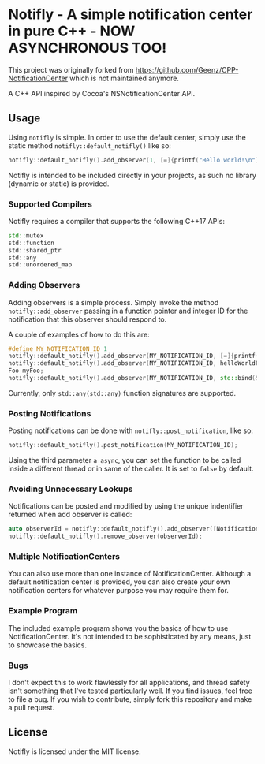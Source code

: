 # Notifly - A simple notification center in pure C++ - NOW ASYNCHRONOUS TOO!

This project was originally forked from https://github.com/Geenz/CPP-NotificationCenter which is not maintained anymore.

A C++ API inspired by Cocoa's NSNotificationCenter API.

## Usage

Using `notifly` is simple. In order to use the default center, simply use the static
method `notifly::default_notifly()` like so:

```C++
notifly::default_notifly().add_observer(1, [=]{printf("Hello world!\n");});
```

Notifly is intended to be included directly in your projects, as such no library (dynamic or static) is
provided.

### Supported Compilers

Notifly requires a compiler that supports the following C++17 APIs:

```C++
std::mutex
std::function
std::shared_ptr
std::any
std::unordered_map
```

### Adding Observers

Adding observers is a simple process. Simply invoke the method `notifly::add_observer` passing in a function pointer and integer ID for the notification that this observer should respond to. 

A couple of examples of how to do this are:

```C++
#define MY_NOTIFICATION_ID 1
notifly::default_notifly().add_observer(MY_NOTIFICATION_ID, [=]{printf("Hello world!\n");});
notifly::default_notifly().add_observer(MY_NOTIFICATION_ID, helloWorldFunc);
Foo myFoo;
notifly::default_notifly().add_observer(MY_NOTIFICATION_ID, std::bind(&Foo::func, myFoo));
```

Currently, only `std::any(std::any)` function signatures are supported.

### Posting Notifications

Posting notifications can be done with `notifly::post_notification`, like so:

```C++
notifly::default_notifly().post_notification(MY_NOTIFICATION_ID);
```
Using the third parameter `a_async`, you can set the function to be called inside a different thread or in same of the caller. It 
is set to `false` by default.

### Avoiding Unnecessary Lookups

Notifications can be posted and modified by using the unique indentifier returned when add observer is called:

```C++
auto observerId = notifly::default_notifly().add_observer([Notification ID], [=]{printf("I'm being posted by an iterator!\n");});
notifly::default_notifly().remove_observer(observerId);
```

### Multiple NotificationCenters

You can also use more than one instance of NotificationCenter. Although a default notification center is provided, you
can also create your own notification centers for whatever purpose you may require them for.

### Example Program

The included example program shows you the basics of how to use NotificationCenter. It's not intended to be
sophisticated by any means, just to showcase the basics.

### Bugs

I don't expect this to work flawlessly for all applications, and thread safety isn't something that I've tested
particularly well. If you find issues, feel free to file a bug. If you wish to contribute, simply fork this repository
and make a pull request.

## License

Notifly is licensed under the MIT license.
